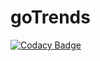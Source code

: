 # goTrends
[![Codacy Badge](https://api.codacy.com/project/badge/Grade/c8bbf98332ec47b5bb7de5dcd66dd983)](https://www.codacy.com?utm_source=github.com&amp;utm_medium=referral&amp;utm_content=sedatcyalcin/goTrends&amp;utm_campaign=Badge_Grade)
